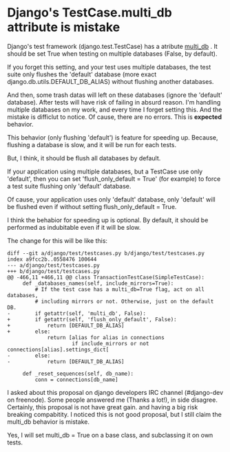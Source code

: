 Django's TestCase.multi\_db attribute is mistake
================================================

Django's test framework (django.test.TestCase) has a atribute
[multi\_db](https://docs.djangoproject.com/en/dev/topics/testing/overview/#multi-database-support)
. It should be set True when testing on multiple databases (False, by
default).

If you forget this setting, and your test uses multiple databases, the
test suite only flushes the 'default' database (more exact
django.db.utils.DEFAULT\_DB\_ALIAS) without flushing another databases.

And then, some trash datas will left on these databases (ignore the
'default' database). After tests will have risk of failing in absurd
reason. I'm handling multiple databases on my work, and every time I
forget setting this. And the mistake is difficlut to notice. Of cause,
there are no errors. This is **expected** behavior.

This behavior (only flushing 'default') is feature for speeding up.
Because, flushing a database is slow, and it will be run for each tests.

But, I think, it should be flush all databases by default.

If your application using multiple databases, but a TestCase use only
'default', then you can set 'flush\_only\_default = True' (for example)
to force a test suite flushing only 'default' database.

Of cause, your application uses only 'default' database, only 'default'
will be flushed even if without setting flush\_only\_default = True.

I think the behabior for speeding up is optional. By default, it should
be performed as indubitable even if it will be slow.

The change for this will be like this:

``` {.sourceCode .diff}
diff --git a/django/test/testcases.py b/django/test/testcases.py
index a9fcc2b..0558476 100644
--- a/django/test/testcases.py
+++ b/django/test/testcases.py
@@ -466,11 +466,11 @@ class TransactionTestCase(SimpleTestCase):
     def _databases_names(self, include_mirrors=True):
         # If the test case has a multi_db=True flag, act on all databases,
         # including mirrors or not. Otherwise, just on the default DB.
-        if getattr(self, 'multi_db', False):
+        if getattr(self, 'flush_only_default', False):
+            return [DEFAULT_DB_ALIAS]
+        else:
             return [alias for alias in connections
                     if include_mirrors or not connections[alias].settings_dict[
-        else:
-            return [DEFAULT_DB_ALIAS]

     def _reset_sequences(self, db_name):
         conn = connections[db_name]
```

I asked about this proposal on django developers IRC channel
(\#django-dev on freenode). Some people answered me (Thanks a lot!), in
side disagree. Certainly, this proposal is not have great gain. and
having a big risk breaking compabitity. I noticed this is not good
proposal, but I still claim the multi\_db behavior is mistake.

Yes, I will set multi\_db = True on a base class, and subclassing it on
own tests.

